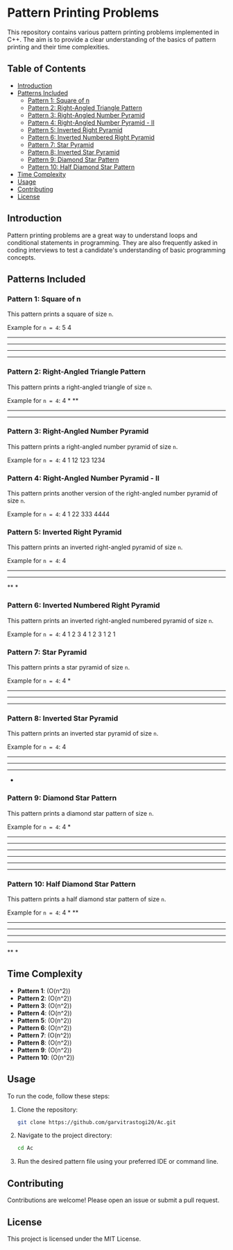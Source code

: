# Pattern Printing Problems

This repository contains various pattern printing problems implemented in C++. The aim is to provide a clear understanding of the basics of pattern printing and their time complexities.

## Table of Contents
- [Introduction](#introduction)
- [Patterns Included](#patterns-included)
  - [Pattern 1: Square of n](#pattern-1-square-of-n)
  - [Pattern 2: Right-Angled Triangle Pattern](#pattern-2-right-angled-triangle-pattern)
  - [Pattern 3: Right-Angled Number Pyramid](#pattern-3-right-angled-number-pyramid)
  - [Pattern 4: Right-Angled Number Pyramid - II](#pattern-4-right-angled-number-pyramid-ii)
  - [Pattern 5: Inverted Right Pyramid](#pattern-5-inverted-right-pyramid)
  - [Pattern 6: Inverted Numbered Right Pyramid](#pattern-6-inverted-numbered-right-pyramid)
  - [Pattern 7: Star Pyramid](#pattern-7-star-pyramid)
  - [Pattern 8: Inverted Star Pyramid](#pattern-8-inverted-star-pyramid)
  - [Pattern 9: Diamond Star Pattern](#pattern-9-diamond-star-pattern)
  - [Pattern 10: Half Diamond Star Pattern](#pattern-10-half-diamond-star-pattern)
- [Time Complexity](#time-complexity)
- [Usage](#usage)
- [Contributing](#contributing)
- [License](#license)

## Introduction

Pattern printing problems are a great way to understand loops and conditional statements in programming. They are also frequently asked in coding interviews to test a candidate's understanding of basic programming concepts.

## Patterns Included

### Pattern 1: Square of n
This pattern prints a square of size `n`.

Example for `n = 4`:
5
4
****
****
****
****


### Pattern 2: Right-Angled Triangle Pattern
This pattern prints a right-angled triangle of size `n`.

Example for `n = 4`:
4
*
**
***
****


### Pattern 3: Right-Angled Number Pyramid
This pattern prints a right-angled number pyramid of size `n`.

Example for `n = 4`:
4
1
12
123
1234


### Pattern 4: Right-Angled Number Pyramid - II
This pattern prints another version of the right-angled number pyramid of size `n`.

Example for `n = 4`:
4
1
22
333
4444


### Pattern 5: Inverted Right Pyramid
This pattern prints an inverted right-angled pyramid of size `n`.

Example for `n = 4`:
4
****
***
**
*


### Pattern 6: Inverted Numbered Right Pyramid
This pattern prints an inverted right-angled numbered pyramid of size `n`.

Example for `n = 4`:
4
1 2 3 4
1 2 3
1 2
1


### Pattern 7: Star Pyramid
This pattern prints a star pyramid of size `n`.

Example for `n = 4`:
4
   *   
  ***  
 ***** 
*******


### Pattern 8: Inverted Star Pyramid
This pattern prints an inverted star pyramid of size `n`.

Example for `n = 4`:
4
*******
 *****
  ***
   *


### Pattern 9: Diamond Star Pattern
This pattern prints a diamond star pattern of size `n`.

Example for `n = 4`:
4
   *
  ***
 *****
*******
*******
 *****
  ***


### Pattern 10: Half Diamond Star Pattern
This pattern prints a half diamond star pattern of size `n`.

Example for `n = 4`:
4
*
**
***
****
****
***
**
*   


## Time Complexity

- **Pattern 1**: \(O(n^2)\)
- **Pattern 2**: \(O(n^2)\)
- **Pattern 3**: \(O(n^2)\)
- **Pattern 4**: \(O(n^2)\)
- **Pattern 5**: \(O(n^2)\)
- **Pattern 6**: \(O(n^2)\)
- **Pattern 7**: \(O(n^2)\)
- **Pattern 8**: \(O(n^2)\)
- **Pattern 9**: \(O(n^2)\)
- **Pattern 10**: \(O(n^2)\)

## Usage

To run the code, follow these steps:

1. Clone the repository:
    ```sh
    git clone https://github.com/garvitrastogi20/Ac.git
    ```
2. Navigate to the project directory:
    ```sh
    cd Ac
    ```
3. Run the desired pattern file using your preferred IDE or command line.

## Contributing

Contributions are welcome! Please open an issue or submit a pull request.

## License

This project is licensed under the MIT License.
